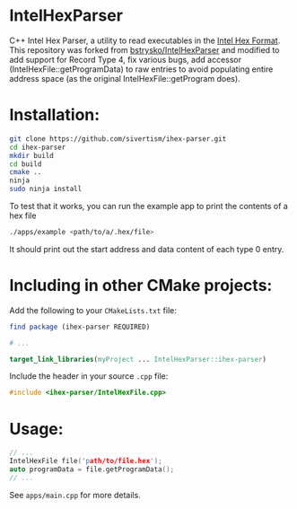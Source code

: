 IntelHexParser
==============

C++ Intel Hex Parser, a utility to read executables in the [Intel Hex Format](https://en.wikipedia.org/wiki/Intel_HEX).
This repository was forked from [bstrysko/IntelHexParser](https://github.com/bstrysko/IntelHexParser) and modified to add support for Record Type 4, fix various bugs, add accessor (IntelHexFile::getProgramData) to raw entries to avoid populating entire address space (as the original IntelHexFile::getProgram does).

Installation:
=============

``` bash
git clone https://github.com/sivertism/ihex-parser.git
cd ihex-parser
mkdir build
cd build
cmake ..
ninja
sudo ninja install
```

To test that it works, you can run the example app to print the contents of a hex file

``` bash
./apps/example <path/to/a/.hex/file>
```
It should print out the start address and data content of each type 0 entry.

Including in other CMake projects:
==================================

Add the following to your `CMakeLists.txt` file:

``` cmake
find package (ihex-parser REQUIRED)

# ...

target_link_libraries(myProject ... IntelHexParser::ihex-parser)
```

Include the header in your source `.cpp` file:

``` c++
#include <ihex-parser/IntelHexFile.cpp>
```

Usage:
======

``` c++
// ...
IntelHexFile file('path/to/file.hex');
auto programData = file.getProgramData();
// ...
```

See `apps/main.cpp` for more details.

